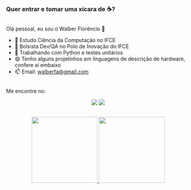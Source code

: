 ### Quer entrar e tomar uma xícara de :coffee:?
##

Olá pessoal, eu sou o Walber Florêncio 👋

- 🌱 Estudo Ciência da Computação no IFCE
- 🚀 Bolsista Dev/QA no Polo de Inovação do IFCE
- 🔭 Trabalhando com Python e testes unitários
- 😄 Tenho alguns projetinhos em linguagens de descrição de hardware, confere aí embaixo
- 📫 Email: walberfa@gmail.com

##

Me encontre no:
<div align="center">
  
  <a href="https://www.instagram.com/walber.florencio/"><img src="https://img.shields.io/badge/Instagram-E4405F?style=for-the-badge&logo=instagram&logoColor=white"></a>
  <a href="https://www.linkedin.com/in/walber-florencio/"><img src="https://img.shields.io/badge/LinkedIn-0077B5?style=for-the-badge&logo=linkedin&logoColor=white"/></a>

</div>
  
##

<div align="center">
  <a href="https://github.com/walberfa">
  <img height="180em" src="https://github-readme-stats.vercel.app/api?username=walberfa&show_icons=true&theme=dracula&include_all_commits=true&count_private=true"/>
  <img height="180em" src="https://github-readme-stats.vercel.app/api/top-langs/?username=walberfa&layout=compact&theme=dracula&count_private=true"/>
 
</div>

<!--
**walberfa/walberfa** is a ✨ _special_ ✨ repository because its `README.md` (this file) appears on your GitHub profile.

Here are some ideas to get you started:

- 🔭 I’m currently working on ...
- 🌱 I’m currently learning ...
- 👯 I’m looking to collaborate on ...
- 🤔 I’m looking for help with ...
- 💬 Ask me about ...
- 📫 How to reach me: ...
- 😄 Pronouns: ...
- ⚡ Fun fact: ...
-->
